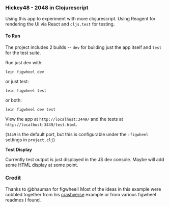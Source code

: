### Hickey48 - 2048 in Clojurescript

Using this app to experiment with more clojurescript. Using
Reagent for rendering the UI via React and `cljs.test` for testing.

#### To Run

The project includes 2 builds -- `dev` for building just the app itself
and `test` for the test suite.

Run just dev with:

```
lein figwheel dev
```

or just test:

```
lein figwheel test
```

or both:

```
lein figwheel dev test
```

View the app at `http://localhost:3449/` and the tests at `http://localhost:3449/test.html`.

(`3449` is the default port, but this is configurable under the
`:figwheel` settings in `project.clj`)

__Test Display__

Currently test output is just displayed in the JS dev console. Maybe
will add some HTML display at some point.

### Credit

Thanks to @bhauman for figwheel! Most of the ideas in this example were
cobbled together from his [crashverse](https://github.com/bhauman/crashverse) example
or from various figwheel readmes I found.

